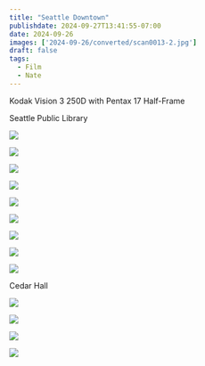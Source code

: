 ```yaml
---
title: "Seattle Downtown"
publishdate: 2024-09-27T13:41:55-07:00
date: 2024-09-26
images: ['2024-09-26/converted/scan0013-2.jpg']
draft: false
tags:
  - Film
  - Nate
---
```


Kodak Vision 3 250D with Pentax 17 Half-Frame

Seattle Public Library

![](2024-09-26/converted/scan0004-2.jpg)

![](2024-09-26/converted/scan0006-2.jpg)

![](2024-09-26/converted/scan0006.jpg)

![](2024-09-26/converted/scan0008-2.jpg)

![](2024-09-26/converted/scan0009.jpg)

![](2024-09-26/converted/scan0010-2.jpg)

![](2024-09-26/converted/scan0010.jpg)

![](2024-09-26/converted/scan0013-2.jpg)

![](2024-09-26/converted/scan0014-2.jpg)

Cedar Hall

![](2024-09-26/converted/scan0015-2.jpg)

![](2024-09-26/converted/scan0015.jpg)

![](2024-09-26/converted/scan0016.jpg)

![](2024-09-26/converted/scan0016-2.jpg)